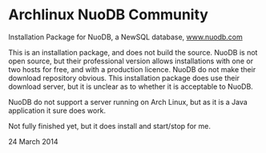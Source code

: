 Archlinux NuoDB Community
=========================

Installation Package for NuoDB, a NewSQL database, www.nuodb.com

This is an installation package, and does not build the source.
NuoDB is not open source, but their professional version allows installations with one or two hosts for free, and with a production licence. NuoDB do not make their download repository obvious. This installation package does use their download server, but it is unclear as to whether it is acceptable to NuoDB.

NuoDB do not support a server running on Arch Linux, but as it is a Java application it sure does work.

Not fully finished yet, but it does install and start/stop for me.

24 March 2014



 

